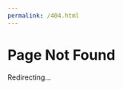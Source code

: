 ```yaml
---
permalink: /404.html
---
```


# Page Not Found

Redirecting...

<script>
    document.addEventListener('DOMContentLoaded', function () {
        const path = window.location.pathname.split('/').pop();
        if (path) {
            window.location.href = '/?page=' + path;
        } else {
            window.location.href = '/';
        }
    });
</script>
